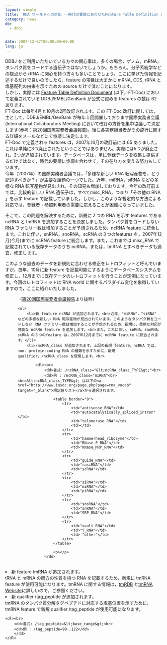 ```yaml
---
layout: simple
title: 'RNA ワールドへの対応 --時代の要請にあわせたFeature Table Definition 改訂--　'
category: news
db:
  - ddbj


date: 2007-12-07T00:00:00+09:00
lang: ja
---
```


DDBJ をご利用いただいている方々の関心事は，多くの場合，ゲノム，mRNA，タンパク質をコードする遺伝子ではないでしょうか。もちろん，分子系統学などの視点から rRNA に関心を持つ方々も多いことでしょう。ここに挙げた情報を記述するだけで良いのでしたら，feature の項目は大まかに mRNA, CDS, rRNA と塩基配列の由来を示すための source だけで済むことになります。<br>しかし，実際には <a href="/ddbj/full_index-e.html">Feature Table Definition Document</a> (以下，FT-Doc) において定義されている DDBJ/EMBL/GenBank が公式に認める features の数は 62 あります。<br>FT-Doc は毎年4月と10月の2回改訂されます。この FT-Doc 改訂に関しては，主として，DDBJ/EMBL/GenBank が毎年１回開催しております国際実務者会議(International Collaborators Meeting) において改訂の方針を集中協議して決定します(参考：<a href="/activities/index.html#2007">第20回国際実務者会議報告</a>)。後に各実務担当者がその施行に関する詳細をメールなどにて協議し決定します。<br>FT-Doc で定義される features は，2007年10月の改訂前には 65 ありました。これは単純に3つ廃止されたということではありません。実際には5つが廃止され，2つが追加されています。データベースは，単に登録データを収集し提供するだけではなく，時代の要請に歩調を合わせて，その在り方を変える努力もしています。<br>今年（2007年）の国際実務者会議では，「多様な新しい RNA 転写産物を，どう記述すべきか？」が主要な話題の一つでした。近年，miRNA，siRNA などの多様な RNA 転写産物が見出され，その知見も増加しております。今年の改訂前までは，比較的新しい RNA 遺伝子は，すべてmisc_RNA，つまり「その他の RNA 」を示す feature で記載していました。しかし，このような暫定的な方法による対応では，登録者・参照利用者の需要に応えることが困難になっていました。

<p>そこで，この問題を解決するために，新規に２つの RNA を示す features である ncRNA と tmRNA を追加することを決定しました。タンパク質をコードしない RNA ファミリー数は増加することが予想されるため，ncRNA feature に統合します。これに伴い，snRNA，snoRNA，scRNA の３つのfeatures を，2007年12月(今月)までに ncRNA feature に統合します。また，これまでは misc_RNA で記載されている既存データのうち ncRNA，または，tmRNA とすべきデータも適宜，修正します。</p>

<p>このような過去のデータを新規則に合わせる修正をレトロフィットと呼んでいますが，毎年，10月に新 feature を記載可能にするようにデータベースシステムを修正し，12月までに既存データのレトロフィットを行うことが定例になっています。今回のレトロフィットは RNA world に関するパラダイム変化を象徴していますので，ここに紹介いたしました。</p>
<dd>（<a href="/activities/index.html#2007">第20回国際実務者会議報告</a>より抜粋）

    <ul>
        <li>新 feature ncRNA が追加されます。<br>近年，"miRNA"，"siRNA" などの多様な新しい RNA 転写産物が見出されています。このようなタンパク質をコードしない RNA ファミリー数は増加することが予想されるため，新規に，柔軟な対応が可能な ncRNA feature を追加します。<br>また，これに伴い，snRNA，snoRNA，scRNA の３つのfeature は，2007年12月までに ncRNA feature に統合されます。</li>
        <li>/ncRNA_class が追加されます。上記の新規 feature，ncRNA では，non- protein-coding RNA の種類を示すために，新規 qualifier，/ncRNA_class を使用します。<br>

            <dl><br>
                <dd>書式: /ncRNA_class="&lt;ncRNA_class_TYPE&gt;"<br>
                <dd>例 : /ncRNA_class="miRNA"<br> <br>&lt;ncRNA_class_TYPE&gt; は以下の<a href="http://www.insdc.org/page.php?page=rna_vocab" target="_blank">規定値リスト</a>から選択されます。

                    <table border="0">
                        <tr>
                            <td>"antisense_RNA"</td>
                            <td>"autocatalytically_spliced_intron"</td>
                            <td>"telomerase_RNA"</td>
                            <td></td>
                        </tr>
                        <tr>
                            <td>"hammerhead_ribozyme"</td>
                            <td>"RNase_P_RNA"</td>
                            <td>"RNase_MRP_RNA"</td>
                        </tr>
                        <tr>
                            <td>"guide_RNA"</td>
                            <td>"rasiRNA"</td>
                            <td>"scRNA"</td>
                        </tr>
                        <tr>
                            <td>"siRNA"</td>
                            <td>"miRNA"</td>
                            <td>"piRNA"</td>
                        </tr>
                        <tr>
                            <td>"snoRNA"</td>
                            <td>"snRNA"</td>
                            <td>"SRP_RNA"</td>
                        </tr>
                        <tr>
                            <td>"vault_RNA"</td>
                            <td>"Y_RNA"</td>
                            <td> "other"</td>
                        </tr>
                    </table>

                    <p></p>
                </dd>
</dd>
</dl><br></li>
<li>新 feature tmRNA が追加されます。<br>tRNA と mRNA の両方の性質を持つ RNA を記載するため，新規に tmRNA feature が使用可能になります。tmRNA に関する情報は，<a href="http://psyche.uthct.edu/dbs/tmRDB/tmRDB.html" target="_blank">tmRDB</a> と<a href="http://www.indiana.edu/~tmrna/" target="_blank">tmRNA Website</a>に詳しいので，ご参照ください。</li>
<li>新 qualifier /tag_peptide が追加されます。<br>tmRNA のタンパク質分解タグペプチドに対応する塩基位置を示すために，tmRNA feature で新規 qualifier /tag_peptide が使用可能になります。<br>

    <dl><br>
        <dd>書式: /tag_peptide=&lt;base_range&gt;<br>
        <dd>例 : /tag_peptide=90..122</dd>
        </dd>
    </dl>
</li>
</ul>
<dd> </dd>
</dd>
